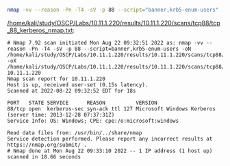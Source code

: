 ```bash
nmap -vv --reason -Pn -T4 -sV -p 88 --script="banner,krb5-enum-users" -oN "/home/kali/study/OSCP/Labs/10.11.1.220/results/10.11.1.220/scans/tcp88/tcp_88_kerberos_nmap.txt" -oX "/home/kali/study/OSCP/Labs/10.11.1.220/results/10.11.1.220/scans/tcp88/xml/tcp_88_kerberos_nmap.xml" 10.11.1.220
```

[/home/kali/study/OSCP/Labs/10.11.1.220/results/10.11.1.220/scans/tcp88/tcp_88_kerberos_nmap.txt](file:///home/kali/study/OSCP/Labs/10.11.1.220/results/10.11.1.220/scans/tcp88/tcp_88_kerberos_nmap.txt):

```
# Nmap 7.92 scan initiated Mon Aug 22 09:32:51 2022 as: nmap -vv --reason -Pn -T4 -sV -p 88 --script=banner,krb5-enum-users -oN /home/kali/study/OSCP/Labs/10.11.1.220/results/10.11.1.220/scans/tcp88/tcp_88_kerberos_nmap.txt -oX /home/kali/study/OSCP/Labs/10.11.1.220/results/10.11.1.220/scans/tcp88/xml/tcp_88_kerberos_nmap.xml 10.11.1.220
Nmap scan report for 10.11.1.220
Host is up, received user-set (0.15s latency).
Scanned at 2022-08-22 09:32:52 EDT for 18s

PORT   STATE SERVICE      REASON          VERSION
88/tcp open  kerberos-sec syn-ack ttl 127 Microsoft Windows Kerberos (server time: 2013-12-28 07:37:31Z)
Service Info: OS: Windows; CPE: cpe:/o:microsoft:windows

Read data files from: /usr/bin/../share/nmap
Service detection performed. Please report any incorrect results at https://nmap.org/submit/ .
# Nmap done at Mon Aug 22 09:33:10 2022 -- 1 IP address (1 host up) scanned in 18.66 seconds

```
